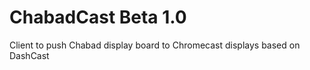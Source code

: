 ChabadCast Beta 1.0
========

Client to push Chabad display board to Chromecast displays based on DashCast
